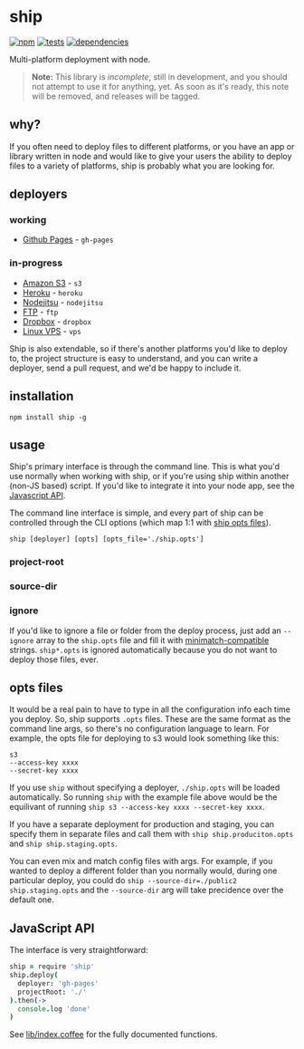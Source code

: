 # ship
[![npm](https://badge.fury.io/js/ship.png)](http://badge.fury.io/js/ship)
[![tests](https://travis-ci.org/carrot/ship.png?branch=master)](https://travis-ci.org/carrot/ship)
[![dependencies](https://david-dm.org/carrot/ship.png)](https://david-dm.org/carrot/ship)

Multi-platform deployment with node.

> **Note:** This library is _incomplete_, still in development, and you should not attempt to use it for anything, yet. As soon as it's ready, this note will be removed, and releases will be tagged.

## why?
If you often need to deploy files to different platforms, or you have an app or library written in node and would like to give your users the ability to deploy files to a variety of platforms, ship is probably what you are looking for.

## deployers

### working
- [Github Pages](lib/deployers/gh-pages) - `gh-pages`

### in-progress
- [Amazon S3](lib/deployers/s3) - `s3`
- [Heroku](lib/deployers/heroku) - `heroku`
- [Nodejitsu](lib/deployers/nodejitsu) - `nodejitsu`
- [FTP](lib/deployers/ftp) - `ftp`
- [Dropbox](lib/deployers/dropbox) - `dropbox`
- [Linux VPS](lib/deployers/vps) - `vps`

Ship is also extendable, so if there's another platforms you'd like to deploy to, the project structure is easy to understand, and you can write a deployer, send a pull request, and we'd be happy to include it.

## installation
`npm install ship -g`

## usage
Ship's primary interface is through the command line. This is what you'd use normally when working with ship, or if you're using ship within another (non-JS based) script. If you'd like to integrate it into your node app, see the [Javascript API](#javascript-api).

The command line interface is simple, and every part of ship can be controlled through the CLI options (which map 1:1 with [ship opts files](#opts-files)).

```
ship [deployer] [opts] [opts_file='./ship.opts']
```

### project-root

### source-dir

### ignore
If you'd like to ignore a file or folder from the deploy process, just add an `--ignore` array to the `ship.opts` file and fill it with [minimatch-compatible](https://github.com/isaacs/minimatch) strings. `ship*.opts` is ignored automatically because you do not want to deploy those files, ever.

## opts files
It would be a real pain to have to type in all the configuration info each time you deploy. So, ship supports `.opts` files. These are the same format as the command line args, so there's no configuration language to learn. For example, the opts file for deploying to s3 would look something like this:

```
s3
--access-key xxxx
--secret-key xxxx
```

If you use `ship` without specifying a deployer, `./ship.opts` will be loaded automatically. So running `ship` with the example file above would be the equilivant of running `ship s3 --access-key xxxx --secret-key xxxx`.

If you have a separate deployment for production and staging, you can specify them in separate files and call them with `ship ship.produciton.opts` and `ship ship.staging.opts`.

You can even mix and match config files with args. For example, if you wanted to deploy a different folder than you normally would, during one particular deploy, you could do `ship --source-dir=./public2 ship.staging.opts` and the `--source-dir` arg will take precidence over the default one.

## JavaScript API
The interface is very straightforward:

```coffee
ship = require 'ship'
ship.deploy(
  deployer: 'gh-pages'
  projectRoot: './'
).then(->
  console.log 'done'
)
```

See [lib/index.coffee](./blob/master/lib/index.coffee) for the fully documented functions.
